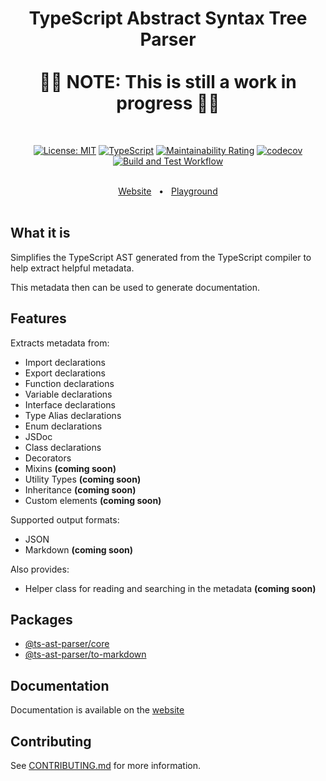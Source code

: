 <h1 style="text-align: center; border-bottom: none" align="center">
    <div>TypeScript Abstract Syntax Tree Parser</div>
    <br/>
    <div>🚨🚨 NOTE: This is still a work in progress 🚨🚨</div>
</h1>

<br/>

<div style="text-align: center" align="center">

[![License: MIT](https://img.shields.io/badge/License-MIT-yellow.svg)](https://opensource.org/licenses/MIT)
[![TypeScript](https://img.shields.io/badge/%3C%2F%3E-TypeScript-%230074c1.svg)](https://www.typescriptlang.org/)
[![Maintainability Rating](https://sonarcloud.io/api/project_badges/measure?project=jordimarimon_ts-ast-parser&metric=sqale_rating)](https://sonarcloud.io/summary/new_code?id=jordimarimon_ts-ast-parser)
[![codecov](https://codecov.io/gh/jordimarimon/ts-ast-parser/branch/main/graph/badge.svg?token=DMIFUI10V9)](https://codecov.io/gh/jordimarimon/ts-ast-parser)
[![Build and Test Workflow](https://github.com/jordimarimon/ts-ast-parser/actions/workflows/build.yml/badge.svg)](https://github.com/jordimarimon/ts-ast-parser/blob/main/.github/workflows/build.yml)

</div>

<br/>

<div style="text-align: center;" align="center">
  <a href="https://jordimarimon.github.io/ts-ast-parser">Website</a>
  <span>&nbsp;&nbsp;•&nbsp;&nbsp;</span>
  <a href="https://jordimarimon.github.io/ts-ast-parser/playground/">Playground</a>
</div>

<br/>

## What it is

Simplifies the TypeScript AST generated from the TypeScript compiler to help extract helpful metadata.  

This metadata then can be used to generate documentation.

## Features

Extracts metadata from:

- Import declarations
- Export declarations
- Function declarations
- Variable declarations
- Interface declarations
- Type Alias declarations
- Enum declarations
- JSDoc
- Class declarations
- Decorators
- Mixins **(coming soon)**
- Utility Types **(coming soon)**
- Inheritance **(coming soon)**
- Custom elements **(coming soon)**

Supported output formats:

- JSON
- Markdown **(coming soon)**

Also provides:

- Helper class for reading and searching in the metadata **(coming soon)**

## Packages

* [@ts-ast-parser/core](./packages/core)
* [@ts-ast-parser/to-markdown](./packages/to-markdown)

## Documentation

Documentation is available on the [website](https://jordimarimon.github.io/ts-ast-parser)

## Contributing

See [CONTRIBUTING.md](CONTRIBUTING.md) for more information.
